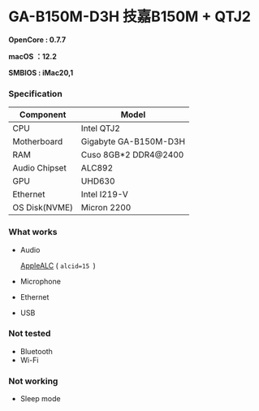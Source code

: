 # GA-B150M-D3H  技嘉B150M + QTJ2

**OpenCore : 0.7.7**

**macOS ：12.2**

**SMBIOS : iMac20,1**

### Specification

| **Component** | **Model**             |
| ------------- | --------------------- |
| CPU           | Intel QTJ2            |
| Motherboard   | Gigabyte GA-B150M-D3H |
| RAM           | Cuso 8GB*2 DDR4@2400  |
| Audio Chipset | ALC892                |
| GPU           | UHD630                |
| Ethernet      | Intel I219-V          |
| OS Disk(NVME) | Micron 2200           |

### What works

- Audio

  [AppleALC](https://github.com/acidanthera/AppleALC) ( `alcid=15 `)

- Microphone

- Ethernet

- USB

### Not tested

- Bluetooth
- Wi-Fi

### Not working

- Sleep mode
